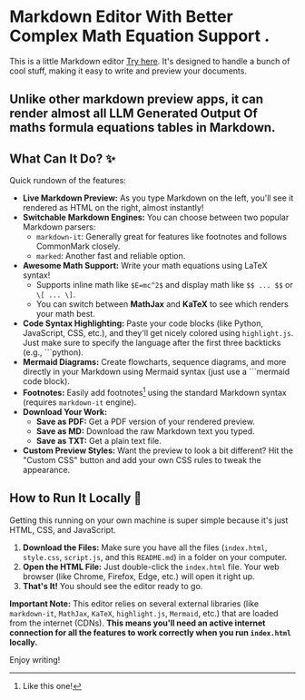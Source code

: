 # Markdown Editor With Better Complex Math Equation Support .

This is a little Markdown editor [Try here](). It's designed to handle a bunch of cool stuff, making it easy to write and preview your documents.



## Unlike other markdown preview apps, it can render almost all LLM Generated Output Of maths formula equations tables in Markdown.

## What Can It Do? ✨

Quick rundown of the features:

*   **Live Markdown Preview:** As you type Markdown on the left, you'll see it rendered as HTML on the right, almost instantly!
*   **Switchable Markdown Engines:** You can choose between two popular Markdown parsers:
    *   `markdown-it`: Generally great for features like footnotes and follows CommonMark closely.
    *   `marked`: Another fast and reliable option.
*   **Awesome Math Support:** Write your math equations using LaTeX syntax!
    *   Supports inline math like `$E=mc^2$` and display math like `$$ ... $$` or `\[ ... \]`.
    *   You can switch between **MathJax** and **KaTeX** to see which renders your math best.
*   **Code Syntax Highlighting:** Paste your code blocks (like Python, JavaScript, CSS, etc.), and they'll get nicely colored using `highlight.js`. Just make sure to specify the language after the first three backticks (e.g., ```python).
*   **Mermaid Diagrams:** Create flowcharts, sequence diagrams, and more directly in your Markdown using Mermaid syntax (just use a ```mermaid code block).
*   **Footnotes:** Easily add footnotes[^1] using the standard Markdown syntax (requires `markdown-it` engine).
*   **Download Your Work:**
    *   **Save as PDF:** Get a PDF version of your rendered preview.
    *   **Save as MD:** Download the raw Markdown text you typed.
    *   **Save as TXT:** Get a plain text file.
*   **Custom Preview Styles:** Want the preview to look a bit different? Hit the "Custom CSS" button and add your own CSS rules to tweak the appearance.

[^1]: Like this one!

## How to Run It Locally 🚀

Getting this running on your own machine is super simple because it's just HTML, CSS, and JavaScript.

1.  **Download the Files:** Make sure you have all the files (`index.html`, `style.css`, `script.js`, and this `README.md`) in a folder on your computer.
2.  **Open the HTML File:** Just double-click the `index.html` file. Your web browser (like Chrome, Firefox, Edge, etc.) will open it right up.
3.  **That's It!** You should see the editor ready to go.

**Important Note:** This editor relies on several external libraries (like `markdown-it`, `MathJax`, `KaTeX`, `highlight.js`, `Mermaid`, etc.) that are loaded from the internet (CDNs). **This means you'll need an active internet connection for all the features to work correctly when you run `index.html` locally.**

Enjoy writing!